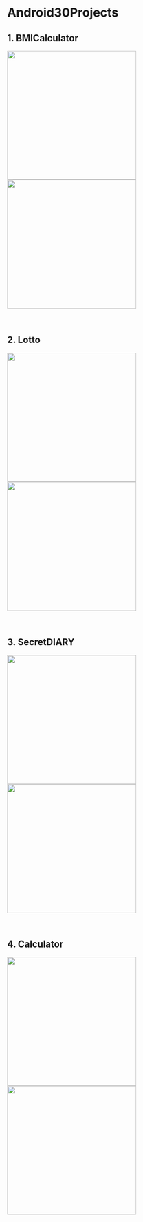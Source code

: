 # Android30Projects

## 1. BMICalculator
<img src="img/01BMICalculator1.png" width="300"> <img src="img/01BMICalculator2.png" width="300">  

<br />

## 2. Lotto
<img src="img/02Lotto1.png" width="300"> <img src="img/02Lotto2.png" width="300">  

<br />

## 3. SecretDIARY
<img src="img/03SecretDIARY1.png" width="300"> <img src="img/03SecretDIARY2.png" width="300">  

<br />

## 4. Calculator
<img src="img/04Calculator1.png" width="300"> <img src="img/04Calculator2.png" width="300">  